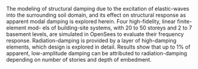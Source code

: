 The modeling of structural damping due to the excitation of elastic-waves into
the surrounding soil domain, and its effect on structural response as apparent
modal damping is explored herein. Four high-fidelity, linear finite-element mod-
els of building-site systems, with 20 to 50 storeys and 2 to 7 basement levels, are
simulated in OpenSees to evaluate their frequency response. Radiation-damping is
provided by a layer of high-damping elements, which design is explored in detail.
Results show that up to 1% of apparent, low-amplitude damping can be attributed
to radiation-damping depending on number of stories and depth of embedment.